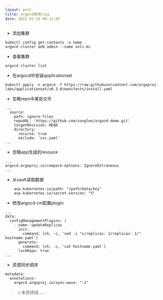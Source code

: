```yaml
---
layout: post
title: argocd使用tips
date: 2022-01-16 00:12:05
---
```


- 添加集群

```
kubectl config get-contexts -o name
argocd cluster add admin --name soli-mc
```

- 查看集群

```
argocd cluster list
```

- 在argocd中安装applicationset

```
kubectl apply -n argocd -f https://raw.githubusercontent.com/argoproj-labs/applicationset/v0.3.0/manifests/install.yaml
```

- 忽略repo中某些文件

```
...
  source:
    path: ignore-files
    repoURL: 'https://github.com/songleo/argocd-demo.git'
    targetRevision: HEAD
    directory:
      recurse: true
      exclude: 'svc.yaml'
...
```

- 忽略app生成的resouce

```
...
argocd.argoproj.io/compare-options: IgnoreExtraneous
...
```

- 从vault读取数据

```
    avp.kubernetes.io/path: "/path/data/key"
    avp.kubernetes.io/secret-version: "5"
```

- 修改argocd cm配置plugin

```
...
data:
  configManagementPlugins: |
    - name: updateReplicas
      init:
        command: [sh, -c, 'sed -i "s/replicas: 2/replicas: 1/" hostname.yaml']
      generate:
        command: [sh, -c, 'cat hostname.yaml']
      lockRepo: true
...
```

- 资源同步顺序

```
metadata:
  annotations:
    argocd.argoproj.io/sync-wave: "-1"
```

> :) 未完待续......
